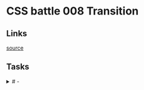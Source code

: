 # CSS battle 008 Transition

## Links
[source](https://cssbattle.dev/battle/8)

## Tasks

<details>
  <summary># - </summary>

  [Task](https://cssbattle.dev/play/..)

</details>